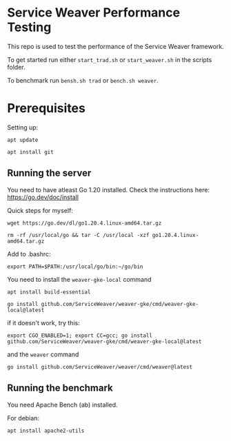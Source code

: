 # Service Weaver Performance Testing

This repo is used to test the performance of the Service Weaver framework.

To get started run either `start_trad.sh` or `start_weaver.sh` in the scripts folder.

To benchmark run `bensh.sh trad` or `bench.sh weaver`.

# Prerequisites

Setting up:

```shell
apt update
```

```shell
apt install git
```

## Running the server

You need to have atleast Go 1.20 installed.
Check the instructions here: https://go.dev/doc/install

Quick steps for myself:

```shell
wget https://go.dev/dl/go1.20.4.linux-amd64.tar.gz
```

```shell
rm -rf /usr/local/go && tar -C /usr/local -xzf go1.20.4.linux-amd64.tar.gz
```

Add to .bashrc:

```shell
export PATH=$PATH:/usr/local/go/bin:~/go/bin
```

You need to install the `weaver-gke-local` command

```shell
apt install build-essential
```

```shell
go install github.com/ServiceWeaver/weaver-gke/cmd/weaver-gke-local@latest
```

if it doesn't work, try this:

```shell
export CGO_ENABLED=1; export CC=gcc; go install github.com/ServiceWeaver/weaver-gke/cmd/weaver-gke-local@latest
```

and the `weaver` command

```shell
go install github.com/ServiceWeaver/weaver/cmd/weaver@latest
```

## Running the benchmark

You need Apache Bench (ab) installed.

For debian:

```shell
apt install apache2-utils
```
